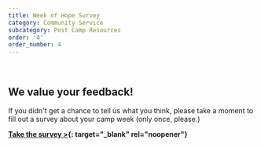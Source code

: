 ```yaml
---
title: Week of Hope Survey
category: Community Service
subcategory: Post Camp Resources
order: '4'
order_number: 4
---
```

&nbsp;

## We value your feedback\!

If you didn't get a chance to tell us what you think, please take a moment to fill out a survey about your camp week (only once, please.)

**[Take the survey &gt;](https://www.surveymonkey.com/r/2021WeekOfHope   ){: target="_blank" rel="noopener"}**

&nbsp;
